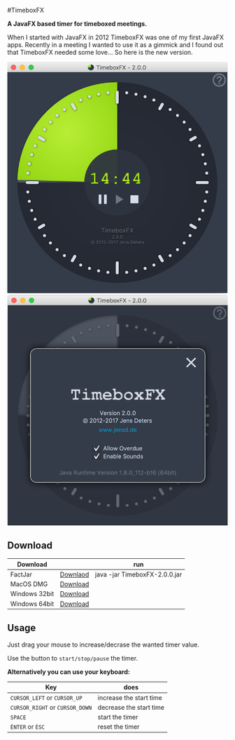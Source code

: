 #TimeboxFX

**A JavaFX based timer for timeboxed meetings.**

When I started with JavaFX in 2012 TimeboxFX was one of my first JavaFX apps.
Recently in a meeting I wanted to use it as a gimmick and I found out that TimeboxFX needed some love... So here is the new version.

![](images/TimeboxFX-main-2.0.0.png)
![](images/TimeboxFX-about-2.0.0.png)

## Download
| Download      |            | run|
| ------------- |:-------------:|----| 
|FactJar|[Downlaod](http://jensd.de/apps/timeboxfx/TimeboxFX-2.0.0.jar)|java -jar TimeboxFX-2.0.0.jar|
|MacOS DMG|[Download](http://jensd.de/apps/timeboxfx/TimeboxFX_macos_2_0_0.dmg)||
|Windows 32bit|[Download](http://jensd.de/apps/timeboxfx/TimeboxFX_windows_2_0_0.exe)||
|Windows 64bit|[Download](http://jensd.de/apps/timeboxfx/TimeboxFX_windows-x64_2_0_0.exe)||

## Usage
Just drag your mouse to increase/decrase the wanted timer value.

Use the button to ```start/stop/pause``` the timer.

**Alternatively you can use your keyboard:**

|Key | does |
|---|---|
|```CURSOR_LEFT``` or ```CURSOR_UP```|increase the start time|
|```CURSOR_RIGHT``` or ```CURSOR_DOWN```|decrease the start time|
|```SPACE```|start the timer|
|```ÈNTER``` or ```ÈSC```|reset the timer|

